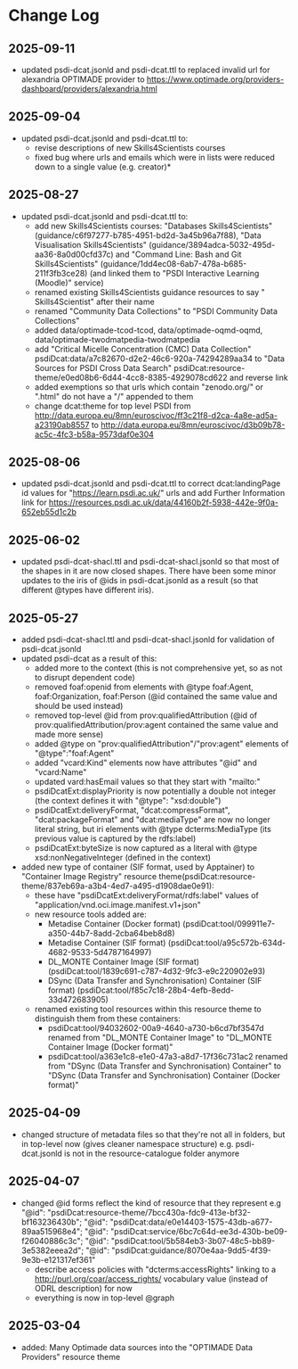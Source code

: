 # Change Log

## 2025-09-11
* updated psdi-dcat.jsonld and psdi-dcat.ttl to replaced invalid url for alexandria OPTIMADE provider to https://www.optimade.org/providers-dashboard/providers/alexandria.html

## 2025-09-04
* updated psdi-dcat.jsonld and psdi-dcat.ttl to:
   * revise descriptions of new Skills4Scientists courses
   * fixed bug where urls and emails which were in lists were reduced down to a single value (e.g. creator)*

## 2025-08-27
* updated psdi-dcat.jsonld and psdi-dcat.ttl to:
   * add new Skills4Scientists courses: "Databases Skills4Scientists" (guidance/c6f97277-b785-4951-bd2d-3a45b96a7f88), "Data Visualisation Skills4Scientists" (guidance/3894adca-5032-495d-aa36-8a0d00cfd37c) and "Command Line: Bash and Git Skills4Scientists" (guidance/1dd4ec08-6ab7-478a-b685-211f3fb3ce28) (and linked them to "PSDI Interactive Learning (Moodle)" service)
   * renamed existing Skills4Scientists guidance resources to say " Skills4Scientist" after their name
   * renamed "Community Data Collections" to "PSDI Community Data Collections"
   * added data/optimade-tcod-tcod, data/optimade-oqmd-oqmd, data/optimade-twodmatpedia-twodmatpedia
   * add "Critical Micelle Concentration (CMC) Data Collection" psdiDcat:data/a7c82670-d2e2-46c6-920a-74294289aa34 to "Data Sources for PSDI Cross Data Search" psdiDcat:resource-theme/e0ed08b6-6d44-4cc8-8385-4929078cd622 and reverse link
   * added exemptions so that urls which contain "zenodo.org/" or ".html" do not have a "/" appended to them
   * change dcat:theme for top level PSDI from http://data.europa.eu/8mn/euroscivoc/ff3c21f8-d2ca-4a8e-ad5a-a23190ab8557 to http://data.europa.eu/8mn/euroscivoc/d3b09b78-ac5c-4fc3-b58a-9573daf0e304	

## 2025-08-06
* updated psdi-dcat.jsonld and psdi-dcat.ttl to correct dcat:landingPage id values for "https://learn.psdi.ac.uk/" urls and add Further Information link for https://resources.psdi.ac.uk/data/44160b2f-5938-442e-9f0a-652eb55d1c2b

## 2025-06-02
* updated psdi-dcat-shacl.ttl and psdi-dcat-shacl.jsonld so that most of the shapes in it are now closed shapes. There have been some minor updates to the iris of @ids in psdi-dcat.jsonld as a result (so that different @types have different iris).

## 2025-05-27
* added psdi-dcat-shacl.ttl and psdi-dcat-shacl.jsonld for validation of psdi-dcat.jsonld
* updated psdi-dcat as a result of this:
  * added more to the context (this is not comprehensive yet, so as not to disrupt dependent code)
  * removed foaf:openid from elements with @type foaf:Agent, foaf:Organization, foaf:Person (@id contained the same value and should be used instead)
  * removed top-level @id from prov:qualifiedAttribution (@id of prov:qualifiedAttribution/prov:agent contained the same value and made more sense)
  * added @type on "prov:qualifiedAttribution"/"prov:agent" elements of "@type":"foaf:Agent"
  * added "vcard:Kind" elements now have attributes "@id" and "vcard:Name"
  * updated vard:hasEmail values so that they start with "mailto:"
  * psdiDcatExt:displayPriority is now potentially a double not integer (the context defines it with "@type": "xsd:double")
  * psdiDcatExt:deliveryFormat, "dcat:compressFormat", "dcat:packageFormat" and "dcat:mediaType" are now no longer literal string, but iri elements with @type dcterms:MediaType (its previous value is captured by the rdfs:label)
  * psdiDcatExt:byteSize is now captured as a literal with @type xsd:nonNegativeInteger (defined in the context)
* added new type of container (SIF format, used by Apptainer) to "Container Image Registry" resource theme(psdiDcat:resource-theme/837eb69a-a3b4-4ed7-a495-d1908dae0e91):
  * these have "psdiDcatExt:deliveryFormat/rdfs:label" values of "application/vnd.oci.image.manifest.v1+json" 
  * new resource tools added are:
    * Metadise Container (Docker format) (psdiDcat:tool/099911e7-a350-44b7-8add-2cba64beb8d8)
    * Metadise Container (SIF format) (psdiDcat:tool/a95c572b-634d-4682-9533-5d4787164997)
    * DL_MONTE Container Image (SIF format) (psdiDcat:tool/1839c691-c787-4d32-9fc3-e9c220902e93)
    * DSync (Data Transfer and Synchronisation) Container (SIF format) (psdiDcat:tool/f85c7c18-28b4-4efb-8edd-33d472683905)
  * renamed existing tool resources within this resource theme to distinguish them from these containers:
    * psdiDcat:tool/94032602-00a9-4640-a730-b6cd7bf3547d renamed from "DL_MONTE Container Image" to "DL_MONTE Container Image (Docker format)"
    * psdiDcat:tool/a363e1c8-e1e0-47a3-a8d7-17f36c731ac2 renamed from "DSync (Data Transfer and Synchronisation) Container" to "DSync (Data Transfer and Synchronisation) Container (Docker format)"

## 2025-04-09
* changed structure of metadata files so that they're not all in folders, but in top-level now (gives cleaner namespace structure) e.g. psdi-dcat.jsonld is not in the resource-catalogue folder anymore

## 2025-04-07
* changed @id forms reflect the kind of resource that they represent e.g "@id": "psdiDcat:resource-theme/7bcc430a-fdc9-413e-bf32-bf163236430b"; "@id": "psdiDcat:data/e0e14403-1575-43db-a677-89aa515968e4"; "@id": "psdiDcat:service/6bc7c64d-ee3d-430b-be09-f26040886c3c"; "@id": "psdiDcat:tool/5b584eb3-3b07-48c5-bb89-3e5382eeea2d"; "@id": "psdiDcat:guidance/8070e4aa-9dd5-4f39-9e3b-e121317ef361"
  * describe access policies with "dcterms:accessRights" linking to a http://purl.org/coar/access_rights/ vocabulary value (instead of ODRL description) for now
  * everything is now in top-level @graph

## 2025-03-04
* added: Many Optimade data sources into the "OPTIMADE Data Providers" resource theme